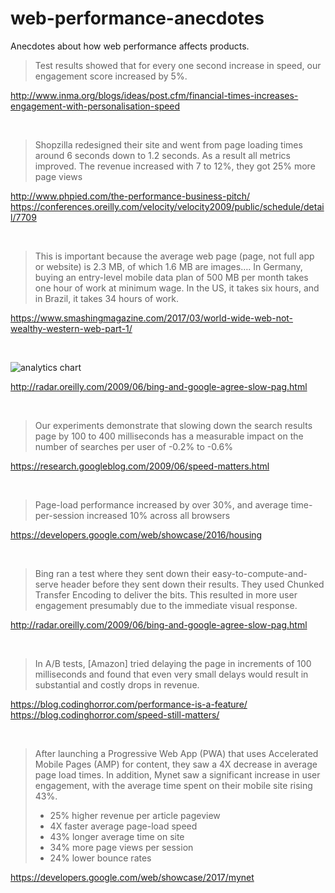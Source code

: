 # web-performance-anecdotes
Anecdotes about how web performance affects products.


> Test results showed that for every one second increase in speed, our engagement score increased by 5%.

http://www.inma.org/blogs/ideas/post.cfm/financial-times-increases-engagement-with-personalisation-speed

<br>

> Shopzilla redesigned their site and went from page loading times around 6 seconds down to 1.2 seconds. As a result all metrics improved. The revenue increased with 7 to 12%, they got 25% more page views

http://www.phpied.com/the-performance-business-pitch/
https://conferences.oreilly.com/velocity/velocity2009/public/schedule/detail/7709

<br>

> This is important because the average web page (page, not full app or website) is 2.3 MB, of which 1.6 MB are images…. In Germany, buying an entry-level mobile data plan of 500 MB per month takes one hour of work at minimum wage. In the US, it takes six hours, and in Brazil, it takes 34 hours of work.

https://www.smashingmagazine.com/2017/03/world-wide-web-not-wealthy-western-web-part-1/

<br>

![analytics chart](http://cdn.oreillystatic.com/radar/images/2009/06/200906221737-tm.jpg)

http://radar.oreilly.com/2009/06/bing-and-google-agree-slow-pag.html

<br>

> Our experiments demonstrate that slowing down the search results page by 100 to 400 milliseconds has a measurable impact on the number of searches per user of -0.2% to -0.6%

https://research.googleblog.com/2009/06/speed-matters.html

<br>

> Page-load performance increased by over 30%, and average time-per-session increased 10% across all browsers

https://developers.google.com/web/showcase/2016/housing

<br>

> Bing ran a test where they sent down their easy-to-compute-and-serve header before they sent down their results. They used Chunked Transfer Encoding to deliver the bits. This resulted in more user engagement presumably due to the immediate visual response.

http://radar.oreilly.com/2009/06/bing-and-google-agree-slow-pag.html

<br>

> In A/B tests, [Amazon] tried delaying the page in increments of 100 milliseconds and found that even very small delays would result in substantial and costly drops in revenue.

https://blog.codinghorror.com/performance-is-a-feature/
https://blog.codinghorror.com/speed-still-matters/

<br>

> After launching a Progressive Web App (PWA) that uses Accelerated Mobile Pages (AMP) for content, they saw a 4X decrease in average page load times. In addition, Mynet saw a significant increase in user engagement, with the average time spent on their mobile site rising 43%.
>
> * 25% higher revenue per article pageview
> * 4X faster average page-load speed
> * 43% longer average time on site
> * 34% more page views per session
> * 24% lower bounce rates

https://developers.google.com/web/showcase/2017/mynet
